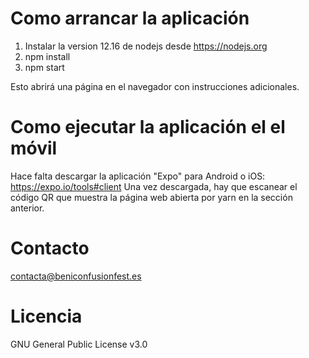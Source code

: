 Como arrancar la aplicación
===========================

1. Instalar la version 12.16 de nodejs desde https://nodejs.org
2. npm install
3. npm start

Esto abrirá una página en el navegador con instrucciones adicionales. 

Como ejecutar la aplicación el el móvil
=======================================

Hace falta descargar la aplicación "Expo" para Android o iOS: https://expo.io/tools#client
Una vez descargada, hay que escanear el código QR que muestra la página web abierta por yarn en la sección anterior. 

Contacto
=========
contacta@beniconfusionfest.es

Licencia
========
GNU General Public License v3.0

